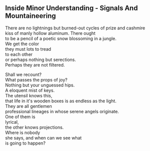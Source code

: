 Inside Minor Understanding - Signals And Mountaineering
-------------------------------------------------------
There are no lightnings but burned-out cycles of prize and cashmire  
kiss of manly hollow aluminum. There ought  
to be a pencil of a poetic snow blossoming in a jungle.  
We get the color  
they must lots to tread  
to each other  
or perhaps nothing but serections.  
Perhaps they are not filtered.  
  
Shall we recount?  
What passes the props of joy?  
Nothing but your unguessed hips.  
A eloquent mist of keys.  
The utensil knows this,  
that life in it's wooden boxes is as endless as the light.  
They are all gentlemen  
professional lineages in whose serene angels originate.  
One of them is  
lyrical,  
the other knows projections.  
Where is nobody  
she says, and when can we see what  
is going to happen?  
